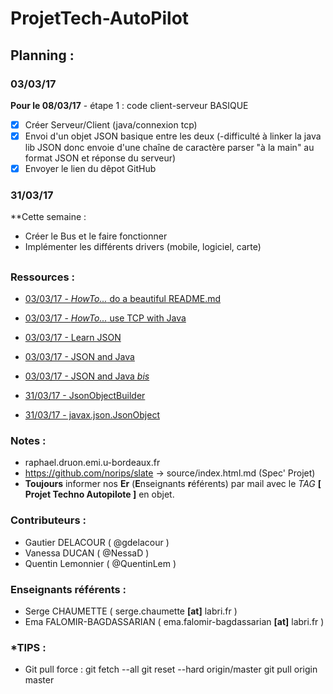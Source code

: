 # ProjetTech-AutoPilot

## Planning : 
### 03/03/17
**Pour le 08/03/17** - étape 1 : code client-serveur BASIQUE
 - [x] Créer Serveur/Client (java/connexion tcp)
 - [x] Envoi d'un objet JSON basique entre les deux (-difficulté à linker la java lib JSON donc envoie d'une chaîne de caractère parser "à la main" au format JSON et réponse du serveur)
 - [X] Envoyer le lien du dêpot GitHub
 
### 31/03/17
**Cette semaine :
- Créer le Bus et le faire fonctionner
- Implémenter les différents drivers (mobile, logiciel, carte)


##
### Ressources :
 - [03/03/17 - *HowTo...* do a beautiful README.md](https://guides.github.com/features/mastering-markdown/)
 - [03/03/17 - *HowTo...* use TCP with Java](https://www.jmdoudoux.fr/java/dej/chap-net.htm)
 - [03/03/17 - Learn JSON](https://www.jmdoudoux.fr/java/dej/chap-json.htm)
 - [03/03/17 - JSON and Java](http://stackoverflow.com/questions/2591098/how-to-parse-json-in-java)
 - [03/03/17 - JSON and Java *bis*](http://theoryapp.com/parse-json-in-java/)
 
 - [31/03/17 - JsonObjectBuilder](http://www.java2s.com/Tutorials/Java/JSON/0100__JSON_Java.htm)
 - [31/03/17 - javax.json.JsonObject](http://www.programcreek.com/java-api-examples/index.php?api=javax.json.JsonObject)

### Notes :
 - raphael.druon.emi.u-bordeaux.fr
 - https://github.com/norips/slate -> source/index.html.md (Spec' Projet)
 - **Toujours** informer nos **Er** (**E**nseignants **r**éférents) par mail avec le *TAG* **[ Projet Techno Autopilote ]** en objet.

### Contributeurs :
 - Gautier DELACOUR ( @gdelacour )
 - Vanessa DUCAN     ( @NessaD )
 - Quentin Lemonnier ( @QuentinLem )
 
### Enseignants référents :
 - Serge CHAUMETTE          ( serge.chaumette **[at]** labri.fr )
 - Ema FALOMIR-BAGDASSARIAN ( ema.falomir-bagdassarian **[at]** labri.fr )


### *TIPS :
 - Git pull force :
git fetch --all
git reset --hard origin/master
git pull origin master

